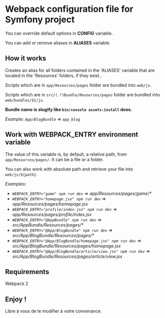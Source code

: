 # Webpack configuration file for Symfony project

You can override default options in __CONFIG__ variable.

You can add or remove aliases in __ALIASES__ variable.

## How it works

Creates an alias for all folders contained in the 'ALIASES' variable that are located in the 'Resources' folders, if they exist..

Scripts which are in `app/Resources/pages` folder are bundled into `web/js`.

Scripts which are in `src/(.*)Bundle/Resources/pages` folder are bundled into `web/bundles/$1/js`.

__Bundle name is slugify like `bin/console assets:install` does.__

_Example: `App/BlogBundle` => `app_blog`_

## Work with WEBPACK_ENTRY environment variable

The value of this variable is, by default, a relative path, from `app/Resources/pages/`.
It can be a file or a folder.

You can also work with absolute path and retrieve your file into `web/js/${path}`.

*Examples:*

- *`WEBPACK_ENTRY="game" npm run dev`* => _app/Resources/pages/game/*_
- *`WEBPACK_ENTRY="homepage.jsx" npm run dev`* => _app/Resources/pages/homepage.jsx_
- *`WEBPACK_ENTRY="profile/index.jsx" npm run dev`* => _app/Resources/pages/profile/index.jsx_
- *`WEBPACK_ENTRY="@AppBundle" npm run dev`* => _src/AppBundle/Resources/pages/*_
- *`WEBPACK_ENTRY="@App/BlogBundle" npm run dev`* => _src/App/BlogBundle/Resources/pages/*_
- *`WEBPACK_ENTRY="@App/BlogBundle/homepage.jsx" npm run dev`* => _src/App/BlogBundle/Resources/pages/homepage.jsx_
- *`WEBPACK_ENTRY="@App/BlogBundle/article/view.jsx" npm run dev`* => _src/App/BlogBundle/Resources/pages/article/view.jsx_

## Requirements

Webpack 2

## Enjoy !

Libre à vous de le modifier à votre convenance.